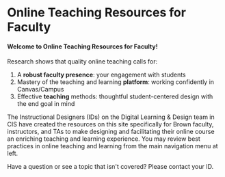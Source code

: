 # Online Teaching Resources for Faculty

#### **Welcome to Online Teaching Resources for Faculty!** 

Research shows that quality online teaching calls for: 

1. A **robust faculty presence**: your engagement with students
2. Mastery of the teaching and learning **platform**: working confidently in Canvas/Campus
3. Effective **teaching** methods: thoughtful student-centered design with the end goal in mind

The Instructional Designers \(IDs\) on the Digital Learning & Design team in CIS have created the resources on this site specifically for Brown faculty, instructors, and TAs to make designing and facilitating their online course an enriching teaching and learning experience. You may review best practices in online teaching and learning from the main navigation menu at left.

Have a question or see a topic that isn't covered? Please contact your ID.  


